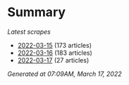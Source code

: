 # Summary
*Latest scrapes*
* [2022-03-15](https://github.com/nuuuwan/news_lk/blob/data/news_lk.2022-03-15.json) (173 articles)
* [2022-03-16](https://github.com/nuuuwan/news_lk/blob/data/news_lk.2022-03-16.json) (183 articles)
* [2022-03-17](https://github.com/nuuuwan/news_lk/blob/data/news_lk.2022-03-17.json) (27 articles)

*Generated at 07:09AM, March 17, 2022*